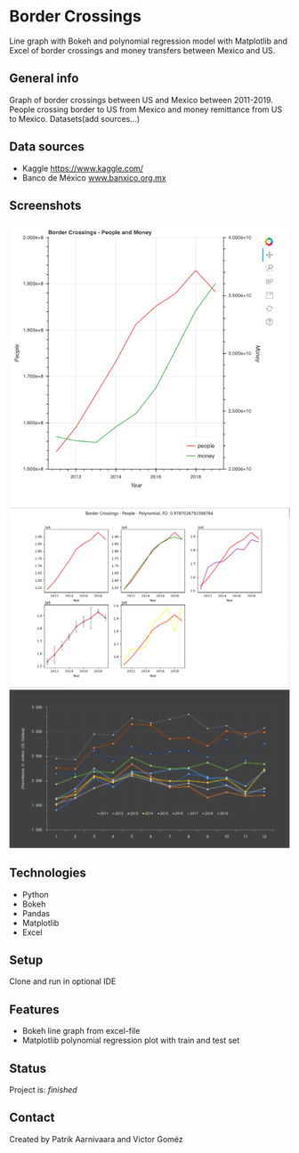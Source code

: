 # Border Crossings

Line graph with Bokeh and polynomial regression model with Matplotlib and Excel of border crossings and money transfers between Mexico and US.

## General info
Graph of border crossings between US and Mexico between 2011-2019. People crossing border to US from Mexico and money remittance from US to Mexico. Datasets(add sources...)  

## Data sources
* Kaggle https://www.kaggle.com/
* Banco de México www.banxico.org.mx

## Screenshots
![](screenshot.png)
![](screenshot_two.png)
![](screenshot_three.png)

## Technologies
* Python
* Bokeh
* Pandas
* Matplotlib
* Excel

## Setup
Clone and run in optional IDE

## Features
* Bokeh line graph from excel-file
* Matplotlib polynomial regression plot with train and test set 

## Status
Project is: _finished_

## Contact
Created by Patrik Aarnivaara and Victor Goméz

